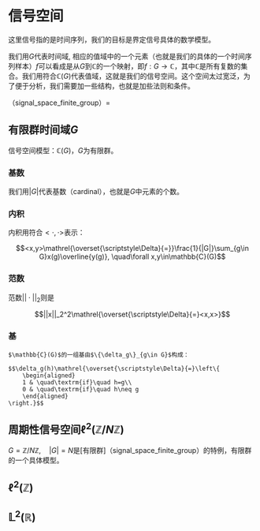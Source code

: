 # 信号空间
这里信号指的是时间序列，我们的目标是界定信号具体的数学模型。

我们用$G$代表时间域, 相应的值域中的一个元素（也就是我们的具体的一个时间序列样本）$f$可以看成是从$G$到$\mathbb C$的一个映射，即$f:G\longrightarrow\mathbb C$，其中$\mathbb C$是所有复数的集合。我们用符合$\mathbb{C}(G)$代表值域，这就是我们的信号空间。这个空间太过宽泛，为了便于分析，我们需要加一些结构，也就是加些法则和条件。

（signal_space_finite_group）=
## 有限群时间域$G$
信号空间模型：$\mathbb{C}(G)$，$G$为有限群。
### 基数
我们用$|G|$代表基数（cardinal），也就是$G$中元素的个数。

### 内积
内积用符合$<\cdot,\cdot>$表示：

$$<x,y>\mathrel{\overset{\scriptstyle\Delta}{=}}\frac{1}{|G|}\sum_{g\in G}x(g)\overline{y(g)}, \quad\forall x,y\in\mathbb{C}(G)$$

### 范数
范数$||\cdot||_2$则是

$$||x||_2^2\mathrel{\overset{\scriptstyle\Delta}{=}<x,x>}$$

### 基
```{prf:proposition}
$\mathbb{C}(G)$的一组基由$\{\delta_g\}_{g\in G}$构成：

$$\delta_g(h)\mathrel{\overset{\scriptstyle\Delta}{=}\left\{
    \begin{aligned}
    1 & \quad\textrm{if}\quad h=g\\
    0 & \quad\textrm{if}\quad h\neq g
    \end{aligned}
\right.}$$
```

## 周期性信号空间$\ell^2(\mathbb{Z}/N\mathbb{Z})$
$G=\mathbb{Z}/N\mathbb Z,\quad|G|=N$是[有限群]（signal_space_finite_group）的特例，有限群的一个具体模型。

## $\ell^2(\mathbb Z)$

## $\mathbb{L}^2(\mathbb R)$